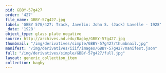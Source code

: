 ```yaml
---
pid: GBBY-57g427
order: '427'
file_name: GBBY-57g427.jpg
label: 'GBBY 57G/427: Track, Javelin: John S. (Jack) Lavelle - 1928'
_date: '1928'
object_type: glass plate negative
source: http://archives.nd.edu/Bagby/GBBY-57g427.jpg
thumbnail: "/img/derivatives/simple/GBBY-57g427/thumbnail.jpg"
manifest: "/img/derivatives/iiif/images/GBBY-57g427/manifest.json"
full: "/img/derivatives/simple/GBBY-57g427/full.jpg"
layout: generic_collection_item
collection: bagby
---
```

